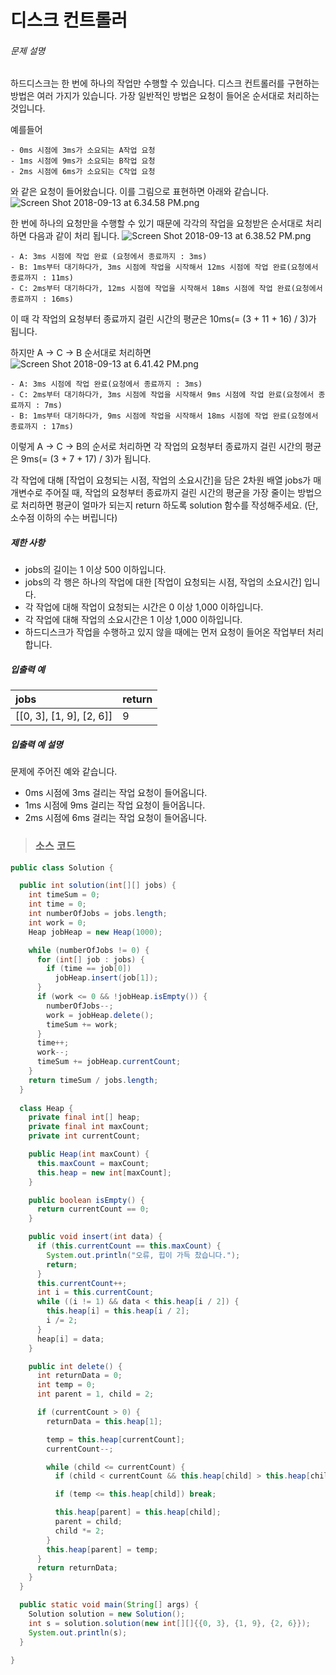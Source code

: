 # 디스크 컨트롤러

###### 문제 설명

하드디스크는 한 번에 하나의 작업만 수행할 수 있습니다. 디스크 컨트롤러를 구현하는 방법은 여러 가지가 있습니다. 가장 일반적인 방법은 요청이 들어온 순서대로 처리하는 것입니다.

예를들어

```
- 0ms 시점에 3ms가 소요되는 A작업 요청
- 1ms 시점에 9ms가 소요되는 B작업 요청
- 2ms 시점에 6ms가 소요되는 C작업 요청
```

와 같은 요청이 들어왔습니다. 이를 그림으로 표현하면 아래와 같습니다.
![Screen Shot 2018-09-13 at 6.34.58 PM.png](https://grepp-programmers.s3.amazonaws.com/files/production/b68eb5cec6/38dc6a53-2d21-4c72-90ac-f059729c51d5.png)

한 번에 하나의 요청만을 수행할 수 있기 때문에 각각의 작업을 요청받은 순서대로 처리하면 다음과 같이 처리 됩니다.
![Screen Shot 2018-09-13 at 6.38.52 PM.png](https://grepp-programmers.s3.amazonaws.com/files/production/5e677b4646/90b91fde-cac4-42c1-98b8-8f8431c52dcf.png)

```
- A: 3ms 시점에 작업 완료 (요청에서 종료까지 : 3ms)
- B: 1ms부터 대기하다가, 3ms 시점에 작업을 시작해서 12ms 시점에 작업 완료(요청에서 종료까지 : 11ms)
- C: 2ms부터 대기하다가, 12ms 시점에 작업을 시작해서 18ms 시점에 작업 완료(요청에서 종료까지 : 16ms)
```

이 때 각 작업의 요청부터 종료까지 걸린 시간의 평균은 10ms(= (3 + 11 + 16) / 3)가 됩니다.

하지만 A → C → B 순서대로 처리하면
![Screen Shot 2018-09-13 at 6.41.42 PM.png](https://grepp-programmers.s3.amazonaws.com/files/production/9eb7c5a6f1/a6cff04d-86bb-4b5b-98bf-6359158940ac.png)

```
- A: 3ms 시점에 작업 완료(요청에서 종료까지 : 3ms)
- C: 2ms부터 대기하다가, 3ms 시점에 작업을 시작해서 9ms 시점에 작업 완료(요청에서 종료까지 : 7ms)
- B: 1ms부터 대기하다가, 9ms 시점에 작업을 시작해서 18ms 시점에 작업 완료(요청에서 종료까지 : 17ms)
```

이렇게 A → C → B의 순서로 처리하면 각 작업의 요청부터 종료까지 걸린 시간의 평균은 9ms(= (3 + 7 + 17) / 3)가 됩니다.

각 작업에 대해 [작업이 요청되는 시점, 작업의 소요시간]을 담은 2차원 배열 jobs가 매개변수로 주어질 때, 작업의 요청부터 종료까지 걸린 시간의 평균을 가장 줄이는 방법으로 처리하면 평균이 얼마가 되는지 return 하도록 solution 함수를 작성해주세요. (단, 소수점 이하의 수는 버립니다)

##### 제한 사항

- jobs의 길이는 1 이상 500 이하입니다.
- jobs의 각 행은 하나의 작업에 대한 [작업이 요청되는 시점, 작업의 소요시간] 입니다.
- 각 작업에 대해 작업이 요청되는 시간은 0 이상 1,000 이하입니다.
- 각 작업에 대해 작업의 소요시간은 1 이상 1,000 이하입니다.
- 하드디스크가 작업을 수행하고 있지 않을 때에는 먼저 요청이 들어온 작업부터 처리합니다.

##### 입출력 예

| jobs                     | return |
| :----------------------- | :----- |
| [[0, 3], [1, 9], [2, 6]] | 9      |

##### 입출력 예 설명

문제에 주어진 예와 같습니다.

- 0ms 시점에 3ms 걸리는 작업 요청이 들어옵니다.
- 1ms 시점에 9ms 걸리는 작업 요청이 들어옵니다.
- 2ms 시점에 6ms 걸리는 작업 요청이 들어옵니다.



> ### 소스 코드

```java
public class Solution {

  public int solution(int[][] jobs) {
    int timeSum = 0;
    int time = 0;
    int numberOfJobs = jobs.length;
    int work = 0;
    Heap jobHeap = new Heap(1000);

    while (numberOfJobs != 0) {
      for (int[] job : jobs) {
        if (time == job[0])
          jobHeap.insert(job[1]);
      }
      if (work <= 0 && !jobHeap.isEmpty()) {
        numberOfJobs--;
        work = jobHeap.delete();
        timeSum += work;
      }
      time++;
      work--;
      timeSum += jobHeap.currentCount;
    }
    return timeSum / jobs.length;
  }
  
  class Heap {
    private final int[] heap;
    private final int maxCount;
    private int currentCount;

    public Heap(int maxCount) {
      this.maxCount = maxCount;
      this.heap = new int[maxCount];
    }

    public boolean isEmpty() {
      return currentCount == 0;
    }

    public void insert(int data) {
      if (this.currentCount == this.maxCount) {
        System.out.println("오류, 힙이 가득 찼습니다.");
        return;
      }
      this.currentCount++;
      int i = this.currentCount;
      while ((i != 1) && data < this.heap[i / 2]) {
        this.heap[i] = this.heap[i / 2];
        i /= 2;
      }
      heap[i] = data;
    }

    public int delete() {
      int returnData = 0;
      int temp = 0;
      int parent = 1, child = 2;

      if (currentCount > 0) {
        returnData = this.heap[1];

        temp = this.heap[currentCount];
        currentCount--;

        while (child <= currentCount) {
          if (child < currentCount && this.heap[child] > this.heap[child + 1]) child++;

          if (temp <= this.heap[child]) break;

          this.heap[parent] = this.heap[child];
          parent = child;
          child *= 2;
        }
        this.heap[parent] = temp;
      }
      return returnData;
    }
  }

  public static void main(String[] args) {
    Solution solution = new Solution();
    int s = solution.solution(new int[][]{{0, 3}, {1, 9}, {2, 6}});
    System.out.println(s);
  }
  
}
```

